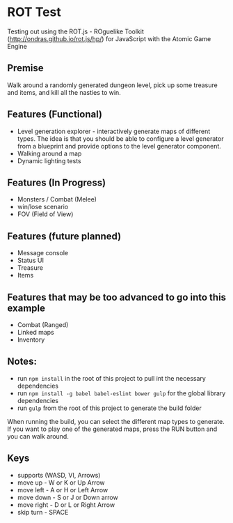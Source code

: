 # ROT Test

Testing out using the ROT.js - ROguelike Toolkit (http://ondras.github.io/rot.js/hp/) for JavaScript with the Atomic Game Engine

## Premise
Walk around a randomly generated dungeon level, pick up some treasure and items, and kill all the nasties to win.

## Features (Functional)
* Level generation explorer - interactively generate maps of different types.  The idea is that you should be able to configure a level generator from a blueprint and provide options to the level generator component.
* Walking around a map
* Dynamic lighting tests

## Features (In Progress)
* Monsters / Combat (Melee)
* win/lose scenario
* FOV (Field of View)

## Features (future planned)
* Message console
* Status UI
* Treasure
* Items

## Features that may be too advanced to go into this example
* Combat (Ranged)
* Linked maps 
* Inventory

## Notes:

* run ```npm install``` in the root of this project to pull int the necessary dependencies
* run ```npm install -g babel babel-eslint bower gulp``` for the global library dependencies
* run ```gulp``` from the root of this project to generate the build folder


When running the build, you can select the different map types to generate.  If you want to play one of the generated maps, press the RUN button and you can walk around.

## Keys
* supports (WASD, VI, Arrows)
* move up - W or K or Up Arrow
* move left - A or H or Left Arrow
* move down - S or J or Down arrow
* move right - D or L or Right Arrow
* skip turn - SPACE

